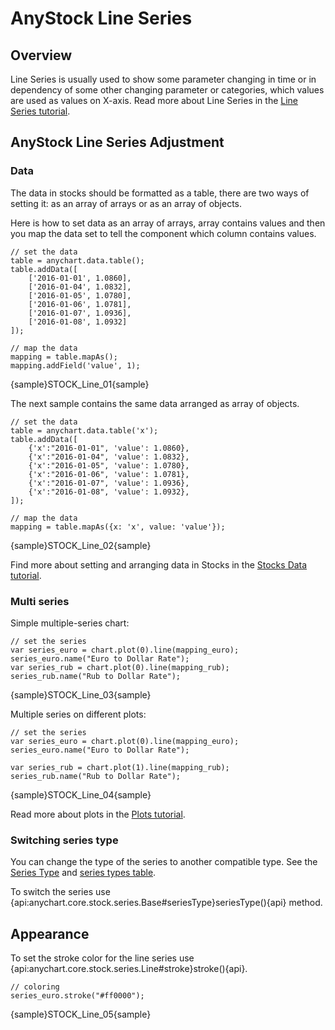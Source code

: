 # AnyStock Line Series

## Overview

Line Series is usually used to show some parameter changing in time or in dependency of some other changing parameter or categories, which values are used as values on X-axis. Read more about Line Series in the [Line Series tutorial](../../Basic_Charts/Line_Chart).

## AnyStock Line Series Adjustment
 
### Data

The data in stocks should be formatted as a table, there are two ways of setting it: as an array of arrays or as an array of objects. 

Here is how to set data as an array of arrays, array contains values and then you map the data set to tell the component which column contains values. 

```
// set the data
table = anychart.data.table();
table.addData([
    ['2016-01-01', 1.0860],
    ['2016-01-04', 1.0832],
    ['2016-01-05', 1.0780],
    ['2016-01-06', 1.0781],
    ['2016-01-07', 1.0936],
    ['2016-01-08', 1.0932]
]);

// map the data
mapping = table.mapAs();
mapping.addField('value', 1);
```

{sample}STOCK\_Line\_01{sample}

The next sample contains the same data arranged as array of objects.

```
// set the data
table = anychart.data.table('x');
table.addData([
    {'x':"2016-01-01", 'value': 1.0860},
    {'x':"2016-01-04", 'value': 1.0832},
    {'x':"2016-01-05", 'value': 1.0780},
    {'x':"2016-01-06", 'value': 1.0781},
    {'x':"2016-01-07", 'value': 1.0936},
    {'x':"2016-01-08", 'value': 1.0932},
]);

// map the data
mapping = table.mapAs({x: 'x', value: 'value'});
```

{sample}STOCK\_Line\_02{sample}

Find more about setting and arranging data in Stocks in the [Stocks Data tutorial](../Data).

### Multi series

Simple multiple-series chart:

```
// set the series
var series_euro = chart.plot(0).line(mapping_euro);
series_euro.name("Euro to Dollar Rate");
var series_rub = chart.plot(0).line(mapping_rub);
series_rub.name("Rub to Dollar Rate");
```

{sample}STOCK\_Line\_03{sample}

Multiple series on different plots:

```
// set the series
var series_euro = chart.plot(0).line(mapping_euro);
series_euro.name("Euro to Dollar Rate");

var series_rub = chart.plot(1).line(mapping_rub);
series_rub.name("Rub to Dollar Rate");
```

{sample}STOCK\_Line\_04{sample}

Read more about plots in the [Plots tutorial](../Chart_Plots).

### Switching series type

You can change the type of the series to another compatible type. See the [Series Type](Series_Type) and [series types table](Supported_Series#list_of_supported_series).

To switch the series use {api:anychart.core.stock.series.Base#seriesType}seriesType(){api} method.

##  Appearance

To set the stroke color for the line series use {api:anychart.core.stock.series.Line#stroke}stroke(){api}.

```
// coloring
series_euro.stroke("#ff0000");
```

{sample}STOCK\_Line\_05{sample}